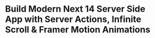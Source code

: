 # Build Modern Next 14 Server Side App with Server Actions, Infinite Scroll & Framer Motion Animations